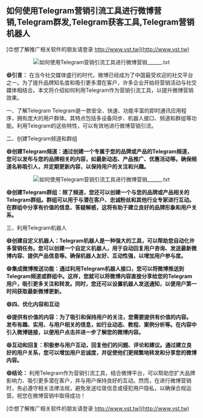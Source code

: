 ## **如何使用Telegram营销引流工具进行微博营销,Telegram群发,Telegram获客工具,Telegram营销机器人**

[😍想了解推广相关软件的朋友请登录 http://www.vst.tw](http://www.vst.tw)

 <center><img src="https://vst.tw/MP4/tuiguang/png/1.png" alt="如何使用Telegram营销引流工具进行微博营销______.txt"></center>

**😄引言：**
在当今社交媒体盛行的时代，微博已经成为了中国最受欢迎的社交平台之一。为了提升品牌知名度和吸引更多潜在客户，许多企业开始将营销活动与社交媒体相结合。本文将介绍如何利用Telegram作为营销引流工具，以提升微博营销效果。

一、了解Telegram
Telegram是一款安全、快速、功能丰富的即时通讯应用程序，拥有庞大的用户群体。其特点包括多设备同步、机器人接口、频道和群组等功能。利用Telegram的这些特性，可以有效地进行微博营销引流。

二、创建Telegram频道和群组

**😄创建Telegram频道：通过创建一个专属于您的品牌或产品的Telegram频道，您可以发布与您的品牌相关的内容，如最新动态、产品推广、优惠活动等。确保频道名称吸引人，并定期更新内容，以保持用户的关注和兴趣。**

 <center><img src="https://vst.tw/MP4/tuiguang/png/5.png" alt="如何使用Telegram营销引流工具进行微博营销______.txt"></center>

**😄创建Telegram群组：除了频道，您还可以创建一个与您的品牌或产品相关的Telegram群组。群组可以用于与潜在客户、忠诚粉丝和其他行业专家进行互动。在群组中分享有价值的信息、答疑解惑，这将有助于建立良好的品牌形象和用户关系。**

三、利用Telegram机器人

**😄创建自定义机器人：Telegram机器人是一种强大的工具，可以帮助您自动化许多营销任务。您可以创建一个自定义机器人，用于自动回复用户咨询、发送最新微博内容、提供产品信息等。确保机器人友好、互动性强，以增加用户参与度。**

**😄集成微博推送功能：通过利用Telegram机器人接口，您可以将微博推送到Telegram频道或群组中。这样，您就可以将微博内容直接分享给您的Telegram用户，吸引更多关注和转发。同时，您还可以设置机器人发送通知，以便用户第一时间获取最新微博更新。**

**😄四、优化内容和互动**

**😄提供有价值的内容：为了吸引和保持用户的关注，您需要提供有价值的内容。发布有趣、实用、与用户相关的信息，如行业动态、教程、案例分析等。在内容中引入微博链接，以便用户点击并进一步了解您的微博内容。**

**😄互动和回复：积极参与用户互动，回复他们的问题、评论和建议。通过建立良好的用户关系，您可以增加用户忠诚度，并促使他们更频繁地转发和分享您的微博内容。**

**😄结论：**
利用Telegram作为营销引流工具，结合微博平台，可以帮助您扩大品牌影响力、吸引更多潜在客户，并与用户保持良好的互动。然而，在进行微博营销时，务必遵守相关法律法规，避免发送垃圾信息或侵犯用户隐私，以确保合规运营。祝您在微博营销中取得成功！

[😍想了解推广相关软件的朋友请登录 http://www.vst.tw](http://www.vst.tw)



